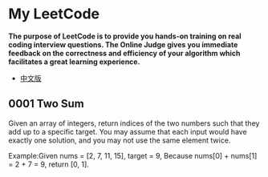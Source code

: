My LeetCode
=======
**The purpose of LeetCode is to provide you hands-on training on real coding interview questions. The Online Judge gives you immediate feedback on the correctness and efficiency of your algorithm which facilitates a great learning experience.**

* [中文版](./README_CN.md)

0001 Two Sum
---

Given an array of integers, return indices of the two numbers such that they add up to a specific target.
You may assume that each input would have exactly one solution, and you may not use the same element twice.

Example:Given nums = [2, 7, 11, 15], target = 9,
Because nums[0] + nums[1] = 2 + 7 = 9,
return [0, 1].

